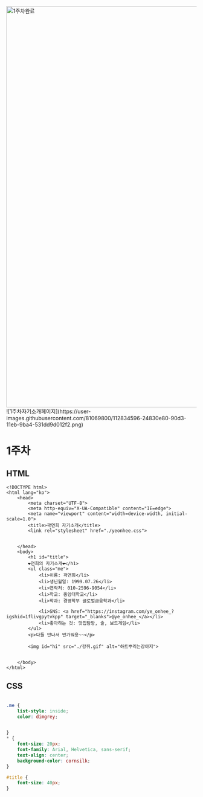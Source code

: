 <img width="1063" alt="1주차완료" src="https://user-images.githubusercontent.com/81069800/112834431-edacf880-90d2-11eb-8df7-1e489467d600.png">
![1주차자기소개페이지](https://user-images.githubusercontent.com/81069800/112834596-24830e80-90d3-11eb-9ba4-531dd9d012f2.png)


# 1주차

## HTML

```
<!DOCTYPE html>
<html lang="ko">
    <head>
        <meta charset="UTF-8">
        <meta http-equiv="X-UA-Compatible" content="IE=edge">
        <meta name="viewport" content="width=device-width, initial-scale=1.0">
        <title>곽연희 자기소개</title>
        <link rel="stylesheet" href="./yeonhee.css">
        

    </head>
    <body>
        <h1 id="title">
        ❤️연희의 자기소개❤️</h1>
        <ul class="me">
            <li>이름: 곽연희</li>
            <li>생년월일: 1999.07.26</li>
            <li>연락처: 010-2596-9054</li>
            <li>학교: 중앙대학교</li>
            <li>학과: 경영학부 글로벌금융학과</li>

            <li>SNS: <a href="https://instagram.com/ye_onhee_?igshid=1flivgpytvkpp" target="_blanks">@ye_onhee_</a></li>
            <li>좋아하는 것: 맛집탐방, 술, 보드게임</li>
        </ul>
        <p>다들 만나서 반가워용~~</p>

        <img id="hi" src="./강쥐.gif" alt="하트뿌리는강아지">


    </body>
</html>
```

## CSS

```css

.me {
    list-style: inside;
    color: dimgrey;


}
* {
    font-size: 20px;
    font-family: Arial, Helvetica, sans-serif;
    text-align: center;
    background-color: cornsilk;
}

#title {
    font-size: 40px;
}
```
